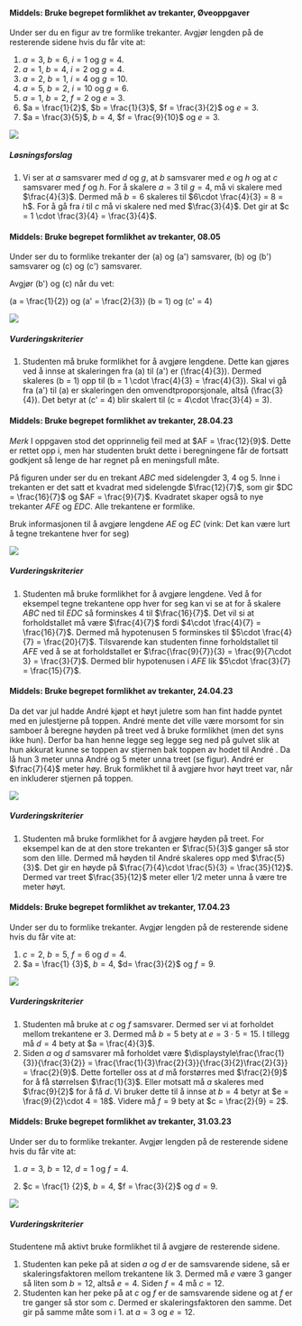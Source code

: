 #### Middels: Bruke begrepet formlikhet av trekanter,  Øveoppgaver

Under ser du en figur av tre formlike trekanter. Avgjør lengden på de resterende sidene hvis du får vite at:

1. $a = 3$, $b = 6$, $i = 1$ og $g = 4$.
2. $a = 1$, $b = 4$, $i = 2$ og $g = 4$.
3. $a = 2$, $b = 1$, $i = 4$ og $g = 10$.
4. $a = 5$, $b = 2$, $i = 10$ og $g = 6$.
5. $a = 1$, $b = 2$, $f = 2$ og $e = 3$.
6. $a = \frac{1}{2}$, $b = \frac{1}{3}$, $f = \frac{3}{2}$ og $e = 3$.
7. $a = \frac{3}{5}$, $b = 4$, $f = \frac{9}{10}$ og $e = 3$.

![](https://raw.githubusercontent.com/Andremartiny/MA-173/main/img/2023-03-30-14-23-27.png)

##### Løsningsforslag

1. Vi ser at $a$ samsvarer med $d$ og $g$, at $b$ samsvarer med $e$ og $h$ og at $c$ samsvarer med $f$ og $h$. For å skalere $a = 3$ til $g = 4$, må vi skalere med $\frac{4}{3}$. Dermed må $b = 6$ skaleres til $6\cdot \frac{4}{3} = 8 = h$. For å gå fra $i$ til $c$ må vi skalere ned med $\frac{3}{4}$. Det gir at $c = 1 \cdot \frac{3}{4} = \frac{3}{4}$.

#### Middels: Bruke begrepet formlikhet av trekanter,  08.05

Under ser du to formlike trekanter der \(a\) og \(a'\) samsvarer, \(b\) og \(b'\) samsvarer og \(c\) og \(c'\) samsvarer. 

Avgjør \(b'\) og \(c\) når du vet: 

\(a = \frac{1}{2}\) og \(a' = \frac{2}{3}\)
\(b = 1\) og \(c' = 4\)

![](https://raw.githubusercontent.com/Andremartiny/MA-173/main/img/2023-05-06-08-43-02.png)

##### Vurderingskriterier

1. Studenten må bruke formlikhet for å avgjøre lengdene. Dette kan gjøres ved å innse at skaleringen fra \(a\) til \(a'\) er \(\frac{4}{3}\). Dermed skaleres \(b = 1\) opp til \(b = 1 \cdot \frac{4}{3} = \frac{4}{3}\). Skal vi gå fra \(a'\) til \(a\) er skaleringen den omvendtproporsjonale, altså \(\frac{3}{4}\). Det betyr at \(c' = 4\) blir skalert til \(c = 4\cdot \frac{3}{4} = 3\).

#### Middels: Bruke begrepet formlikhet av trekanter,  28.04.23

*Merk* I oppgaven stod det opprinnelig feil med at $AF = \frac{12}{9}$. Dette er rettet opp i, men har studenten brukt dette i beregningene får de fortsatt godkjent så lenge de har regnet på en meningsfull måte.

På figuren under ser du en trekant $ABC$ med sidelengder $3$, $4$ og $5$. Inne i trekanten er det satt et kvadrat med sidelengde $\frac{12}{7}$, som gir $DC = \frac{16}{7}$ og $AF = \frac{9}{7}$. Kvadratet skaper også to nye trekanter $AFE$ og $EDC$. Alle trekantene er formlike. 

Bruk informasjonen til å avgjøre lengdene $AE$ og $EC$ (vink: Det kan være lurt å tegne trekantene hver for seg)

![](https://raw.githubusercontent.com/Andremartiny/MA-173/main/img/2023-04-26-13-00-01.png)

##### Vurderingskriterier

1. Studenten må bruke formlikhet for å avgjøre lengdene. Ved å for eksempel tegne trekantene opp hver for seg kan vi se at for å skalere $ABC$ ned til $EDC$ så forminskes $4$ til $\frac{16}{7}$. Det vil si at forholdstallet må være $\frac{4}{7}$ fordi $4\cdot \frac{4}{7} = \frac{16}{7}$. Dermed må hypotenusen $5$ forminskes til $5\cdot \frac{4}{7} = \frac{20}{7}$. Tilsvarende kan studenten finne forholdstallet til $AFE$ ved å se at forholdstallet er $\frac{\frac{9}{7}}{3} = \frac{9}{7\cdot 3} = \frac{3}{7}$. Dermed blir hypotenusen i $AFE$ lik $5\cdot \frac{3}{7} = \frac{15}{7}$.

#### Middels: Bruke begrepet formlikhet av trekanter,  24.04.23

Da det var jul hadde André kjøpt et høyt juletre som han fint hadde pyntet med en julestjerne på toppen. André mente det ville være morsomt for sin samboer å beregne høyden på treet ved å bruke formlikhet (men det syns ikke hun). Derfor ba han henne legge seg legge seg ned på gulvet slik at hun akkurat kunne se toppen av stjernen bak toppen av hodet til André . Da lå hun 3 meter unna André og 5 meter unna treet (se figur). André er $\frac{7}{4}$ meter høy. Bruk formlikhet til å avgjøre hvor høyt treet var, når en inkluderer stjernen på toppen.

![](https://raw.githubusercontent.com/Andremartiny/MA-173/main/img/geo/juletre.png)

##### Vurderingskriterier

1. Studenten må bruke formlikhet for å avgjøre høyden på treet. For eksempel kan de at den store trekanten er $\frac{5}{3}$ ganger så stor som den lille. Dermed må høyden til André skaleres opp med $\frac{5}{3}$. Det gir en høyde på $\frac{7}{4}\cdot \frac{5}{3} = \frac{35}{12}$. Dermed var treet $\frac{35}{12}$ meter eller $1/2$ meter unna å være tre meter høyt.

#### Middels: Bruke begrepet formlikhet av trekanter,  17.04.23

Under ser du to formlike trekanter. Avgjør lengden på de resterende sidene hvis du får vite at:

1. $c = 2$, $b = 5$, $f = 6$ og $d = 4$.
2. $a = \frac{1} {3}$, $b = 4$, $d= \frac{3}{2}$ og $f = 9$.

![](https://raw.githubusercontent.com/Andremartiny/MA-173/main/img/2023-03-30-14-43-14.png)

##### Vurderingskriterier

1. Studenten må bruke at $c$ og $f$ samsvarer. Dermed ser vi at forholdet mellom trekantene er $3$. Dermed må $b = 5$ bety at $e = 3\cdot 5 = 15$. I tillegg må $d = 4$ bety at $a = \frac{4}{3}$.
2. Siden $a$ og $d$ samsvarer må forholdet være $\displaystyle\frac{\frac{1}{3}}{\frac{3}{2}} = \frac{\frac{1}{3}\frac{2}{3}}{\frac{3}{2}\frac{2}{3}} = \frac{2}{9}$. Dette forteller oss at $d$ må forstørres med $\frac{2}{9}$ for å få størrelsen $\frac{1}{3}$. Eller motsatt må $a$ skaleres med $\frac{9}{2}$ for å få $d$. Vi bruker dette til å innse at $b = 4$ betyr at $e = \frac{9}{2}\cdot 4 = 18$. Videre må $f = 9$ bety at $c = \frac{2}{9} = 2$.

#### Middels: Bruke begrepet formlikhet av trekanter,  31.03.23

Under ser du to formlike trekanter. Avgjør lengden på de resterende sidene hvis du får vite at:

1. $a = 3$, $b = 12$, $d = 1$ og $f = 4$.

2. $c = \frac{1} {2}$, $b = 4$, $f = \frac{3}{2}$ og $d = 9$.

![](https://raw.githubusercontent.com/Andremartiny/MA-173/main/img/2023-03-30-14-43-14.png)

##### Vurderingskriterier

Studentene må aktivt bruke formlikhet til å avgjøre de resterende sidene.

1. Studenten kan peke på at siden $a$ og $d$ er de samsvarende sidene, så er skaleringsfaktoren mellom trekantene lik $3$. Dermed må $e$ være $3$ ganger så liten som $b = 12$, altså $e = 4$. Siden $f = 4$ må $c = 12$.
2. Studenten kan her peke på at $c$ og $f$ er de samsvarende sidene og at $f$ er tre ganger så stor som $c$. Dermed er skaleringsfaktoren den samme. Det gir på samme måte som i 1. at $a = 3$ og $e = 12$.

